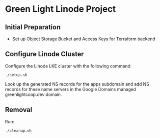 # Green Light Linode Project

## Initial Preparation

* Set up Object Storage Bucket and Access Keys for Terraform backend

## Configure Linode Cluster

Configure the Linode LKE cluster with the following command:

    ./setup.sh

Look up the generated NS records for the apps subdomain and add NS records for these name 
servers in the Google Domains managed greenlightcoop.dev domain.

## Removal


Run:

    ./cleanup.sh

